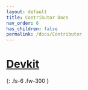 ```yaml
---
layout: default
title: Contributor Docs
nav_order: 6
has_children: false
permalink: /docs/Contributor
---
```


# [Devkit](https://github.com/CodeSparta/devkit)

{: .fs-6 .fw-300 }
